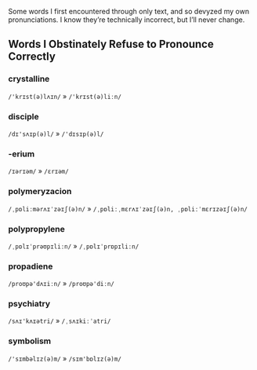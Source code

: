 Some words I first encountered through only text, and so devyzed my own pronunciations. I know they’re technically incorrect, but I’ll never change.


## Words I Obstinately Refuse to Pronounce Correctly

### crystalline

`/'krɪst(ə)lʌɪn/` » `/'krɪst(ə)liːn/`

### disciple

`/dɪ'sʌɪp(ə)l/` » `/'dɪsɪp(ə)l/`

### -erium

`/ɪərɪəm/` » `/ɛrɪəm/`

### polymeryzacion

`/ˌpɒliːmərʌɪˈzəɪʃ(ə)n/` » `/ˌpɒliːˌmɛrʌɪˈzəɪʃ(ə)n, ˌpɒliːˈmɛrɪzəɪʃ(ə)n/`

### polypropylene

`/ˌpɒlɪˈprəʊpɪliːn/` » `/ˌpɒlɪˈprɒpɪliːn/`

### propadiene

`/proʊpə'dʌɪiːn/` » `/proʊpə'diːn/`

### psychiatry

`/sʌɪ'kʌɪətri/` » `/ˌsʌɪkiːˈatri/`

### symbolism

`/'sɪmbəlɪz(ə)m/` » `/sɪm'bɒlɪz(ə)m/`
